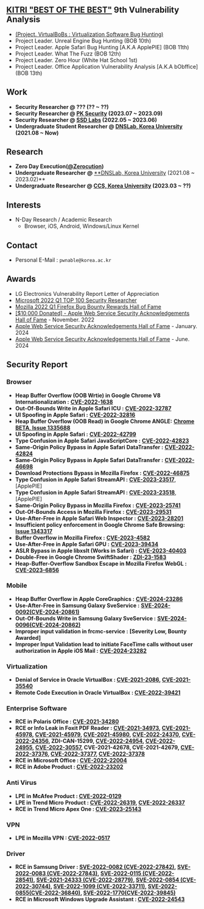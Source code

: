 ## [KITRI "BEST OF THE BEST"](https://kitribob.kr/) 9th Vulnerability Analysis 
- [(Project. VirtualBoBs : Virtualization Software Bug Hunting)](https://github.com/VirtualBoBs)
- Project Leader. Unreal Engine Bug Hunting (BOB 10th)
- Project Leader. Apple Safari Bug Hunting [A.K.A ApplePIE] (BOB 11th)
- Project Leader. What The Fuzz (BOB 12th)
- Project Leader. Zero Hour (White Hat School 1st)
- Project Leader. Office Application Vulnerability Analysis [A.K.A bObffice] (BOB 13th)

## Work

- **Security Researcher @ ??? (?? ~ ??)**
- **Security Researcher @ [PK Security](https://pksecurity.io/) (2023.07 ~ 2023.09)** 
- **Security Researcher @ [SSD Labs](https://ssd-disclosure.com/) (2022.05 ~ 2023.06)**
- **Undergraduate Student Researcher @ [DNSLab, Korea University](https://dnslab.korea.ac.kr/) (2021.08 ~ Now)**

## Research

- **Zero Day Execution([@Zerocution](https://twitter.com/Zerocution))**
- **Undergraduate Researcher** **@** [**DNSLab, Korea University](https://dnslab.korea.ac.kr/) (2021.08 ~ 2023.02)**
- **Undergraduate Researcher @ [CCS, Korea University](https://ccs.korea.ac.kr/) (2023.03 ~ ??)**

## Interests
- N-Day Research / Academic Research
  - Browser, iOS, Android, Windows/Linux Kernel

## Contact

- Personal E-Mail : `pwnable@korea.ac.kr`

## Awards
- LG Electronics Vulnerability Report Letter of Appreciation
- [Microsoft 2022 Q1 TOP 100 Security Researcher](https://msrc.microsoft.com/leaderboard)
- [Mozilla 2022 Q1 Firefox Bug Bounty Rewards Hall of Fame](https://www.mozilla.org/en-US/security/bug-bounty/hall-of-fame/)
- [[$10,000 Donated] - Apple Web Service Security Acknowledgements Hall of Fame](https://support.apple.com/ko-kr/HT213636) - November. 2022
- [Apple Web Service Security Acknowledgements Hall of Fame](https://support.apple.com/en-us/HT201536) - January. 2024
- [Apple Web Service Security Acknowledgements Hall of Fame](https://support.apple.com/en-us/HT201536) - June. 2024

## Security Report 

### Browser

- **Heap Buffer Overflow (OOB Wrtie) in Google Chrome V8 Internationalization :** **[CVE-2022-1638](https://chromereleases.googleblog.com/2022/05/stable-channel-update-for-desktop_10.html)**
- **Out-Of-Bounds Write in Apple Safari ICU :** **[CVE-2022-32787](https://support.apple.com/ko-kr/HT213346)**
- **UI Spoofing in Apple Safari :** **[CVE-2022-32816](https://support.apple.com/ko-kr/HT213346)**
- **Heap Buffer Overflow (OOB Read) in Google Chrome ANGLE:** **[Chrome BETA, Issue 1335688](https://bugs.chromium.org/p/chromium/issues/detail?id=1335688)**
- **UI Spoofing in Apple Safari :** **[CVE-2022-42799](https://support.apple.com/ko-kr/HT213495)**
- **Type Confusion in Apple Safari JavaScriptCore :** **[CVE-2022-42823](https://support.apple.com/ko-kr/HT213495)**
- **Same-Origin Policy Bypass in Apple Safari DataTransfer :** **[CVE-2022-42824](https://support.apple.com/ko-kr/HT213495)**
- **Same-Origin Policy Bypass in Apple Safari DataTransfer :** **[CVE-2022-46698](https://support.apple.com/ko-kr/HT213537)**
- **Download Protections Bypass in Mozilla Firefox :** **[CVE-2022-46875](https://www.mozilla.org/en-US/security/advisories/mfsa2022-51/#CVE-2022-46875)**
- **Type Confusion in Apple Safari StreamAPI :** **[CVE-2023-23517](https://support.apple.com/ko-kr/HT213600)**, [ApplePIE] 
- **Type Confusion in Apple Safari StreamAPI :** **[CVE-2023-23518](https://support.apple.com/ko-kr/HT213600)**, [ApplePIE] 
- **Same-Origin Policy Bypass in Mozilla Firefox :** **[CVE-2023-25741](https://www.mozilla.org/en-US/security/advisories/mfsa2023-05/#CVE-2023-25741)**
- **Out-Of-Bounds Access in Mozilla Firefox :** **[CVE-2023-29531](https://www.mozilla.org/en-US/security/advisories/mfsa2023-13/#CVE-2023-29531)**
- **Use-After-Free in Apple Safari Web Inspector :** **[CVE-2023-28201](https://support.apple.com/en-us/HT213671)**
- **Insufficient policy enforcement in Google Chrome Safe Browsing:** **[Issue 1343317](https://bugs.chromium.org/p/chromium/issues/detail?id=1343317)**
- **Buffer Overflow in Mozilla Firefox :** **[CVE-2023-4582](https://www.mozilla.org/en-US/security/advisories/mfsa2023-34/#CVE-2023-4582)**
- **Use-After-Free in Apple Safari GPU :** **[CVE-2023-39434](https://support.apple.com/en-us/HT213940)**
- **ASLR Bypass in Apple libxslt (Works in Safari) :** **[CVE-2023-40403](https://support.apple.com/en-us/HT213940)**
- **Double-Free in Google Chrome SwiftShader :** **[ZDI-23-1583](https://www.zerodayinitiative.com/advisories/ZDI-23-1583/)**
- **Heap-Buffer-Overflow Sandbox Escape in Mozilla Firefox WebGL :** **[CVE-2023-6856](https://www.mozilla.org/en-US/security/advisories/mfsa2023-56/#CVE-2023-6856)**

### Mobile

- **Heap Buffer Overflow in Apple CoreGraphics :** **[CVE-2024-23286](https://support.apple.com/en-us/HT214081)**
- **Use-After-Free in Samsung Galaxy SveService :** **[SVE-2024-0092(CVE-2024-20861)](https://security.samsungmobile.com/securityUpdate.smsb)**
- **Out-Of-Bounds Write in Samsung Galaxy SveService :** **[SVE-2024-0096(CVE-2024-20862)](https://security.samsungmobile.com/securityUpdate.smsb)**
- **Improper input validation in frcmc-service :** **[Severity Low, Bounty Awarded]**
- **Improper Input Validation lead to initiate FaceTime calls without user authorization in Apple iOS Mail :** **[CVE-2024-23282](https://support.apple.com/en-us/HT214101)**

### Virtualization

- **Denial of Service in Oracle VirtualBox : [CVE-2021-2086](https://www.oracle.com/security-alerts/cpujan2021.html), [CVE-2021-35540](https://www.oracle.com/security-alerts/cpuoct2021.html)**
- **Remote Code Execution in Oracle VirtualBox : [CVE-2022-39421](https://www.oracle.com/security-alerts/cpuoct2022.html)**

### Enterprise Software

- **RCE in Polaris Office : [CVE-2021-34280](https://cve.mitre.org/cgi-bin/cvename.cgi?name=CVE-2021-34280)**
- **RCE or Info Leak in Foxit PDF Reader : [CVE-2021-34973](https://www.zerodayinitiative.com/advisories/ZDI-21-1204/), [CVE-2021-45978](https://cve.mitre.org/cgi-bin/cvename.cgi?name=CVE-2021-45978), [CVE-2021-45979](https://cve.mitre.org/cgi-bin/cvename.cgi?name=CVE-2021-45979), [CVE-2021-45980](https://cve.mitre.org/cgi-bin/cvename.cgi?name=CVE-2021-45980), [CVE-2022-24370](https://www.zerodayinitiative.com/advisories/ZDI-22-266/), [CVE-2022-24356](https://www.zerodayinitiative.com/advisories/ZDI-22-267/), ZDI-CAN-15299, [CVE-2022-24954](https://nvd.nist.gov/vuln/detail/CVE-2022-24954), [CVE-2022-24955](https://nvd.nist.gov/vuln/detail/CVE-2022-24955), [CVE-2022-30557](https://nvd.nist.gov/vuln/detail/CVE-2022-30557), CVE-2021-42678, CVE-2021-42679, [CVE-2022-37376](https://www.zerodayinitiative.com/advisories/ZDI-22-1048/), [CVE-2022-37377](https://www.zerodayinitiative.com/advisories/ZDI-22-1049/), [CVE-2022-37378](https://www.zerodayinitiative.com/advisories/ZDI-22-1050/)**
- **RCE in Microsoft Office : [CVE-2022-22004](https://msrc.microsoft.com/update-guide/vulnerability/CVE-2022-22004)**
- **RCE in Adobe Product : [CVE-2022-23202](https://helpx.adobe.com/security/products/creative-cloud/apsb22-11.html)**

### Anti Virus

- **LPE in** **McAfee Product : [CVE-2022-0129](https://service.mcafee.com/?articleId=TS103243&page=shell&shell=article-view)**
- **LPE in Trend Micro** **Product : [CVE-2022-26319](https://success.trendmicro.com/dcx/s/solution/000290531?language=en_US), [CVE-2022-26337](https://helpcenter.trendmicro.com/en-us/article/TMKA-10954)**
- **RCE in Trend Micro Apex One : [CVE-2023-25143](https://success.trendmicro.com/dcx/s/solution/000292209?language=en_US)**

### VPN

- **LPE in Mozilla VPN : [CVE-2022-0517](https://www.mozilla.org/en-US/security/advisories/mfsa2022-08/)**

### Driver

- **RCE in Samsung Driver : [SVE-2022-0082 (CVE-2022-27842)](https://security.samsungmobile.com/serviceWeb.smsb), [SVE-2022-0083 (CVE-2022-27843)](https://security.samsungmobile.com/serviceWeb.smsb), [SVE-2022-0115 (CVE-2022-28541)](https://security.samsungmobile.com/serviceWeb.smsb), [SVE-2021-24333 (CVE-2022-28779)](https://security.samsungmobile.com/serviceWeb.smsb), [SVE-2022-0854 (CVE-2022-30744)](https://security.samsungmobile.com/serviceWeb.smsb), [SVE-2022-1099 (CVE-2022-33711)](https://security.samsungmobile.com/serviceWeb.smsb), [SVE-2022-0855(CVE-2022-36840)](https://security.samsungmobile.com/serviceWeb.smsb), [SVE-2022-1770(CVE-2022-39845)](https://security.samsungmobile.com/serviceWeb.smsb)**
- **RCE in Microsoft Windows Upgrade Assistant : [CVE-2022-24543](https://msrc.microsoft.com/update-guide/vulnerability/CVE-2022-24543)**
